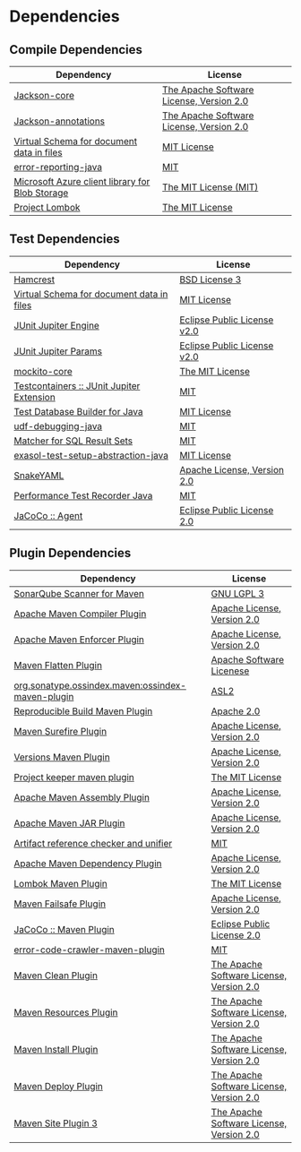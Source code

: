 <!-- @formatter:off -->
# Dependencies

## Compile Dependencies

| Dependency                                           | License                                       |
| ---------------------------------------------------- | --------------------------------------------- |
| [Jackson-core][0]                                    | [The Apache Software License, Version 2.0][1] |
| [Jackson-annotations][2]                             | [The Apache Software License, Version 2.0][1] |
| [Virtual Schema for document data in files][4]       | [MIT License][5]                              |
| [error-reporting-java][6]                            | [MIT][7]                                      |
| [Microsoft Azure client library for Blob Storage][8] | [The MIT License (MIT)][9]                    |
| [Project Lombok][10]                                 | [The MIT License][11]                         |

## Test Dependencies

| Dependency                                      | License                           |
| ----------------------------------------------- | --------------------------------- |
| [Hamcrest][12]                                  | [BSD License 3][13]               |
| [Virtual Schema for document data in files][4]  | [MIT License][5]                  |
| [JUnit Jupiter Engine][16]                      | [Eclipse Public License v2.0][17] |
| [JUnit Jupiter Params][16]                      | [Eclipse Public License v2.0][17] |
| [mockito-core][20]                              | [The MIT License][21]             |
| [Testcontainers :: JUnit Jupiter Extension][22] | [MIT][9]                          |
| [Test Database Builder for Java][24]            | [MIT License][25]                 |
| [udf-debugging-java][26]                        | [MIT][7]                          |
| [Matcher for SQL Result Sets][28]               | [MIT][7]                          |
| [exasol-test-setup-abstraction-java][30]        | [MIT License][31]                 |
| [SnakeYAML][32]                                 | [Apache License, Version 2.0][1]  |
| [Performance Test Recorder Java][34]            | [MIT][7]                          |
| [JaCoCo :: Agent][36]                           | [Eclipse Public License 2.0][37]  |

## Plugin Dependencies

| Dependency                                              | License                                       |
| ------------------------------------------------------- | --------------------------------------------- |
| [SonarQube Scanner for Maven][38]                       | [GNU LGPL 3][39]                              |
| [Apache Maven Compiler Plugin][40]                      | [Apache License, Version 2.0][41]             |
| [Apache Maven Enforcer Plugin][42]                      | [Apache License, Version 2.0][41]             |
| [Maven Flatten Plugin][44]                              | [Apache Software Licenese][1]                 |
| [org.sonatype.ossindex.maven:ossindex-maven-plugin][46] | [ASL2][1]                                     |
| [Reproducible Build Maven Plugin][48]                   | [Apache 2.0][1]                               |
| [Maven Surefire Plugin][50]                             | [Apache License, Version 2.0][41]             |
| [Versions Maven Plugin][52]                             | [Apache License, Version 2.0][41]             |
| [Project keeper maven plugin][54]                       | [The MIT License][55]                         |
| [Apache Maven Assembly Plugin][56]                      | [Apache License, Version 2.0][41]             |
| [Apache Maven JAR Plugin][58]                           | [Apache License, Version 2.0][41]             |
| [Artifact reference checker and unifier][60]            | [MIT][7]                                      |
| [Apache Maven Dependency Plugin][62]                    | [Apache License, Version 2.0][41]             |
| [Lombok Maven Plugin][64]                               | [The MIT License][7]                          |
| [Maven Failsafe Plugin][66]                             | [Apache License, Version 2.0][41]             |
| [JaCoCo :: Maven Plugin][68]                            | [Eclipse Public License 2.0][37]              |
| [error-code-crawler-maven-plugin][70]                   | [MIT][7]                                      |
| [Maven Clean Plugin][72]                                | [The Apache Software License, Version 2.0][1] |
| [Maven Resources Plugin][74]                            | [The Apache Software License, Version 2.0][1] |
| [Maven Install Plugin][76]                              | [The Apache Software License, Version 2.0][1] |
| [Maven Deploy Plugin][78]                               | [The Apache Software License, Version 2.0][1] |
| [Maven Site Plugin 3][80]                               | [The Apache Software License, Version 2.0][1] |

[36]: https://www.eclemma.org/jacoco/index.html
[6]: https://github.com/exasol/error-reporting-java
[1]: http://www.apache.org/licenses/LICENSE-2.0.txt
[10]: https://projectlombok.org
[50]: https://maven.apache.org/surefire/maven-surefire-plugin/
[72]: http://maven.apache.org/plugins/maven-clean-plugin/
[7]: https://opensource.org/licenses/MIT
[20]: https://github.com/mockito/mockito
[44]: https://www.mojohaus.org/flatten-maven-plugin/
[52]: http://www.mojohaus.org/versions-maven-plugin/
[54]: https://github.com/exasol/project-keeper/
[13]: http://opensource.org/licenses/BSD-3-Clause
[40]: https://maven.apache.org/plugins/maven-compiler-plugin/
[25]: https://github.com/exasol/test-db-builder-java/blob/main/LICENSE
[30]: https://github.com/exasol/exasol-test-setup-abstraction-java/
[37]: https://www.eclipse.org/legal/epl-2.0/
[2]: http://github.com/FasterXML/jackson
[39]: http://www.gnu.org/licenses/lgpl.txt
[68]: https://www.jacoco.org/jacoco/trunk/doc/maven.html
[21]: https://github.com/mockito/mockito/blob/main/LICENSE
[11]: https://projectlombok.org/LICENSE
[28]: https://github.com/exasol/hamcrest-resultset-matcher
[48]: http://zlika.github.io/reproducible-build-maven-plugin
[31]: https://github.com/exasol/exasol-test-setup-abstraction-java/blob/main/LICENSE
[38]: http://sonarsource.github.io/sonar-scanner-maven/
[26]: https://github.com/exasol/udf-debugging-java/
[16]: https://junit.org/junit5/
[32]: https://bitbucket.org/snakeyaml/snakeyaml
[4]: https://github.com/exasol/virtual-schema-common-document-files/
[12]: http://hamcrest.org/JavaHamcrest/
[74]: http://maven.apache.org/plugins/maven-resources-plugin/
[60]: https://github.com/exasol/artifact-reference-checker-maven-plugin
[0]: https://github.com/FasterXML/jackson-core
[58]: https://maven.apache.org/plugins/maven-jar-plugin/
[24]: https://github.com/exasol/test-db-builder-java/
[66]: https://maven.apache.org/surefire/maven-failsafe-plugin/
[34]: https://github.com/exasol/performance-test-recorder-java
[9]: http://opensource.org/licenses/MIT
[55]: https://github.com/exasol/project-keeper/blob/main/LICENSE
[62]: https://maven.apache.org/plugins/maven-dependency-plugin/
[41]: https://www.apache.org/licenses/LICENSE-2.0.txt
[42]: https://maven.apache.org/enforcer/maven-enforcer-plugin/
[8]: https://github.com/Azure/azure-sdk-for-java
[17]: https://www.eclipse.org/legal/epl-v20.html
[76]: http://maven.apache.org/plugins/maven-install-plugin/
[46]: https://sonatype.github.io/ossindex-maven/maven-plugin/
[5]: https://github.com/exasol/virtual-schema-common-document-files/blob/main/LICENSE
[22]: https://testcontainers.org
[64]: https://anthonywhitford.com/lombok.maven/lombok-maven-plugin/
[78]: http://maven.apache.org/plugins/maven-deploy-plugin/
[80]: http://maven.apache.org/plugins/maven-site-plugin/
[70]: https://github.com/exasol/error-code-crawler-maven-plugin
[56]: https://maven.apache.org/plugins/maven-assembly-plugin/
